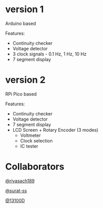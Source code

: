 # version 1
Arduino based

Features:
- Continuity checker
- Voltage detector
- 3 clock signals - 0.1 Hz, 1 Hz, 10 Hz
- 7 segment display

# version 2
RPi Pico based

Features:
- Continuity checker
- Voltage detector
- 7 segment display
- LCD Screen + Rotary Encoder (3 modes)
  - Voltmeter
  - Clock selection
  - IC tester

# Collaborators
[@riyasach189](https://www.github.com/riyasach189)

[@surat-ss](https://www.github.com/surat-ss)

[@13100D](https://github.com/13100D)

